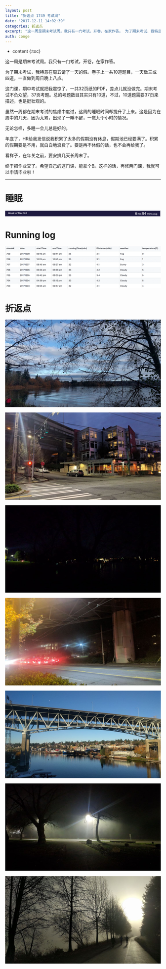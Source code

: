 ```yaml
---
layout: post
title: "折返点 1749 考试周"
date: "2017-12-11 14:02:39"
categories: 折返点
excerpt: "这一周是期末考试周。我只有一门考试，开卷，在家作答。 为了期末考试，我特意在周五请了一天的假。卷子上一共10道题目，一天做三或四道，一直做到周日..."
auth: conge
---
```

* content
{:toc}

这一周是期末考试周。我只有一门考试，开卷，在家作答。

为了期末考试，我特意在周五请了一天的假。卷子上一共10道题目，一天做三或四道，一直做到周日晚上八点。

这门课，期中考试就把我震惊了，一共32页纸的PDF，差点儿就没做完。期末考试不负众望，37页考题。总的考题数目其实只有10道，不过，10道题需要37页来描述，也是挺壮观的。

虽然一周都在期末考试的焦虑中度过，这周的睡眠时间却提升了上来。这是因为在周中的几天，因为太累，出现了一睡不醒，一觉九个小时的情况。

无论怎样，多睡一会儿总是好的。

年底了，HR给我发信说我积累了太多的假期没有休息，假期池已经要满了。积累的假期要是不用，就白白地浪费了。要是再不休假的话，也不会再给我了。

看样子，在年关之前，要安排几天长周末了。

终于把作业交了。希望自己的这门课，能拿个B。这样的话，再修两门课，我就可以申请毕业啦！

----

# 睡眠
![](/assets/images/折返点/118382-1802cbf6ffcf34cf.png)

# Running log
![Running log week 49, 2017](/assets/images/折返点/118382-023f0ecf04904c7c.png)

# 折返点
![20171203.jpg](/assets/images/折返点/118382-4a6e1eb8316cb136.jpg)

![20171204.jpg](/assets/images/折返点/118382-1441497080fb9930.jpg)

![20171205.jpg](/assets/images/折返点/118382-ae1c34ba616517a1.jpg)

![20171206.jpg](/assets/images/折返点/118382-74bef2b82f7070e7.jpg)

![20171207.jpg](/assets/images/折返点/118382-3b5b1f13e23b90f3.jpg)

![20171208.jpg](/assets/images/折返点/118382-bafecccb82b039f9.jpg)

![20171209.jpg](/assets/images/折返点/118382-008ec7d3c5d7986d.jpg)
